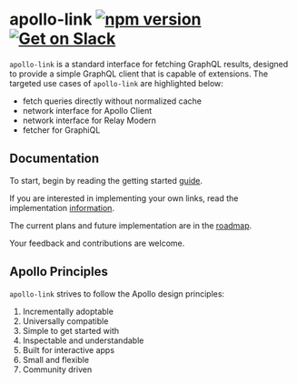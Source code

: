 # apollo-link [![npm version](https://badge.fury.io/js/apollo-link.svg)](https://badge.fury.io/js/apollo-link) [![Get on Slack](https://img.shields.io/badge/slack-join-orange.svg)](http://www.apollostack.com/#slack)


`apollo-link` is a standard interface for fetching GraphQL results, designed to provide a simple GraphQL client that is capable of extensions.
The targeted use cases of `apollo-link` are highlighted below:

* fetch queries directly without normalized cache
* network interface for Apollo Client
* network interface for Relay Modern
* fetcher for GraphiQL

## Documentation

To start, begin by reading the getting started [guide](docs/summary.md).

If you are interested in implementing your own links, read the implementation [information](docs/implementation.md).

The current plans and future implementation are in the [roadmap](docs/roadmap.md).

Your feedback and contributions are welcome.

## Apollo Principles

`apollo-link` strives to follow the Apollo design principles:

1. Incrementally adoptable
2. Universally compatible
2. Simple to get started with
3. Inspectable and understandable
4. Built for interactive apps
4. Small and flexible
5. Community driven
